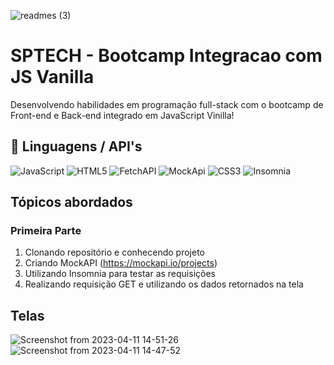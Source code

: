 
![readmes (3)](https://user-images.githubusercontent.com/37668247/231278504-7974e990-bedc-4812-9ae0-b1560fd0bf06.png)


# SPTECH - Bootcamp Integracao com JS Vanilla
Desenvolvendo habilidades em programação full-stack com o bootcamp de Front-end e Back-end integrado em JavaScript Vinilla!

## 🔧 Linguagens / API's
![JavaScript](https://img.shields.io/badge/javascript-%23323330.svg?style=for-the-badge&logo=javascript&logoColor=%23F7DF1E)
![HTML5](https://img.shields.io/badge/html5-%23E34F26.svg?style=for-the-badge&logo=html5&logoColor=white)
![FetchAPI](https://img.shields.io/badge/FetchAPI-005571?style=for-the-badge)
![MockApi](https://img.shields.io/badge/MockAPI-1C1E24?style=for-the-badge&)
![CSS3](https://img.shields.io/badge/css3-%231572B6.svg?style=for-the-badge&logo=css3&logoColor=white)
![Insomnia](https://img.shields.io/badge/Insomnia-black?style=for-the-badge&logo=insomnia&logoColor=5849BE)

## Tópicos abordados 

### Primeira Parte
1. Clonando repositório e conhecendo projeto
2. Criando MockAPI (https://mockapi.io/projects)
3. Utilizando Insomnia para testar as requisições
1. Realizando requisição GET e utilizando os dados retornados na tela

## Telas
![Screenshot from 2023-04-11 14-51-26](https://user-images.githubusercontent.com/37668247/231247317-db119c4e-5a9e-4d8f-bd78-fe9c352c3b43.png)
![Screenshot from 2023-04-11 14-47-52](https://user-images.githubusercontent.com/37668247/231247329-26adf667-bea7-4423-ad2a-dd34f228ffbf.png)




